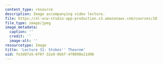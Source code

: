 ```yaml
---
content_type: resource
description: Image accompanying video lecture.
file: https://ol-ocw-studio-app-production.s3.amazonaws.com/courses/18-02-multivariable-calculus-fall-2007/fe3d87a56f0f32a90bbf470898e21d96_31.jpg
file_type: image/jpeg
image_metadata:
  caption: ''
  credit: ''
  image-alt: ''
resourcetype: Image
title: 'Lecture 31: Stokes'' Theorem'
uid: fe3d87a5-6f0f-32a9-0bbf-470898e21d96
---
```

